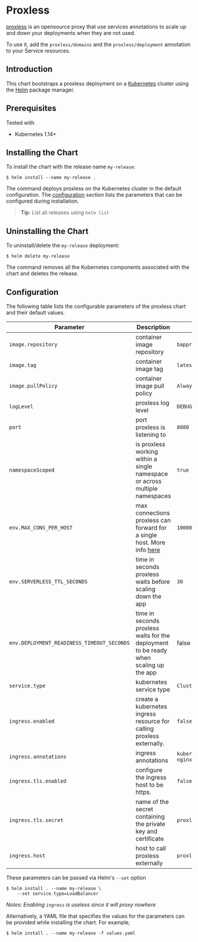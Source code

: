 # Proxless

[proxless](https://github.com/bappr/kube-proxless) is an opensource proxy that use services annotations to scale up and down your deployments when they are not used.

To use it, add the `proxless/domains` and the `proxless/deployment` annotation to your Service resources.

## Introduction

This chart bootstraps a proxless deployment on a [Kubernetes](http://kubernetes.io) cluster using the [Helm](https://helm.sh) package manager.

## Prerequisites

Tested with
  - Kubernetes 1.14+

## Installing the Chart

To install the chart with the release name `my-release`:

```console
$ helm install --name my-release .
```

The command deploys proxless on the Kubernetes cluster in the default configuration. The [configuration](#configuration) section lists the parameters that can be configured during installation.

> **Tip**: List all releases using `helm list`

## Uninstalling the Chart

To uninstall/delete the `my-release` deployment:

```console
$ helm delete my-release
```

The command removes all the Kubernetes components associated with the chart and deletes the release.

## Configuration

The following table lists the configurable parameters of the proxless chart and their default values.

Parameter | Description | Default
--- | --- | ---
`image.repository` | container image repository | `bappr/proxless`
`image.tag` | container image tag | `latest`
`image.pullPolicy` | container image pull policy | `Always`
`logLevel` | proxless log level | `DEBUG`
`port` | port proxless is listening to | `8080`
`namespaceScoped` | is proxless working within a single namespace or across multiple namespaces | `true`
`env.MAX_CONS_PER_HOST` | max connections proxless can forward for a single host. More info [here](https://godoc.org/github.com/valyala/fasthttp#Client) | `10000`
`env.SERVERLESS_TTL_SECONDS` | time in seconds proxless waits before scaling down the app | `30`
`env.DEPLOYMENT_READINESS_TIMEOUT_SECONDS` | time in seconds proxless waits for the deployment to be ready when scaling up the app | false
`service.type` | kubernetes service type | `ClusterIP`
`ingress.enabled` | create a kubernetes ingress resource for calling proxless externally. | `false`
`ingress.annotations` | ingress annotations | `kubernetes.io/ingress.class: nginx`
`ingress.tls.enabled` | configure the ingress host to be https. | `false`
`ingress.tls.secret` | name of the secret containing the private key and certificate | `proxless-tls`
`ingress.host` | host to call proxless externally | `proxless.kintohub.net` 

These parameters can be passed via Helm's `--set` option
```console
$ helm install . --name my-release \
    --set service.type=LoadBalancer
```

_Notes: Enabling `ingress` is useless since it will proxy nowhere_

Alternatively, a YAML file that specifies the values for the parameters can be provided while installing the chart. For example,

```console
$ helm install . --name my-release -f values.yaml
```
